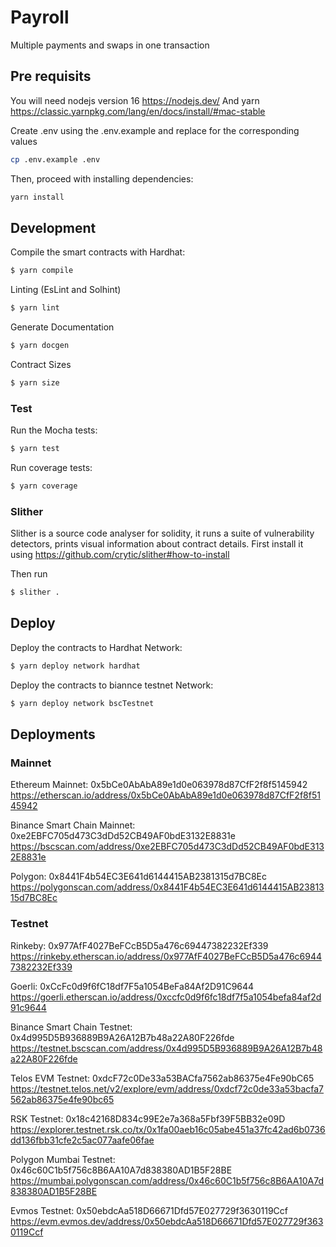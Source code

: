 # Payroll
Multiple payments and swaps in one transaction


## Pre requisits
You will need nodejs version 16 https://nodejs.dev/
And yarn https://classic.yarnpkg.com/lang/en/docs/install/#mac-stable


Create .env using the .env.example and replace for the corresponding values
```sh
cp .env.example .env
```

Then, proceed with installing dependencies:

```sh
yarn install
```

## Development

Compile the smart contracts with Hardhat:

```sh
$ yarn compile
```

Linting (EsLint and Solhint)

```sh
$ yarn lint
```

Generate Documentation

```sh
$ yarn docgen
```

Contract Sizes

```sh
$ yarn size
```


### Test

Run the Mocha tests:

```sh
$ yarn test
```

Run coverage tests:

```sh
$ yarn coverage
```

### Slither
Slither is a source code analyser for solidity, it runs a suite of vulnerability detectors, prints visual information about contract details.
First install it using https://github.com/crytic/slither#how-to-install

Then run
```sh
$ slither .
```

## Deploy

Deploy the contracts to Hardhat Network:

```sh
$ yarn deploy network hardhat
```

Deploy the contracts to biannce testnet Network:

```sh
$ yarn deploy network bscTestnet
```

## Deployments

### Mainnet

Ethereum Mainnet: 0x5bCe0AbAbA89e1d0e063978d87CfF2f8f5145942 https://etherscan.io/address/0x5bCe0AbAbA89e1d0e063978d87CfF2f8f5145942

Binance Smart Chain Mainnet: 0xe2EBFC705d473C3dDd52CB49AF0bdE3132E8831e https://bscscan.com/address/0xe2EBFC705d473C3dDd52CB49AF0bdE3132E8831e

Polygon: 0x8441F4b54EC3E641d6144415AB2381315d7BC8Ec https://polygonscan.com/address/0x8441F4b54EC3E641d6144415AB2381315d7BC8Ec

### Testnet

Rinkeby: 0x977AfF4027BeFCcB5D5a476c69447382232Ef339 https://rinkeby.etherscan.io/address/0x977AfF4027BeFCcB5D5a476c69447382232Ef339

Goerli: 0xCcFc0d9f6fC18df7F5a1054BeFa84Af2D91C9644 https://goerli.etherscan.io/address/0xccfc0d9f6fc18df7f5a1054befa84af2d91c9644

Binance Smart Chain Testnet: 0x4d995D5B936889B9A26A12B7b48a22A80F226fde https://testnet.bscscan.com/address/0x4d995D5B936889B9A26A12B7b48a22A80F226fde

Telos EVM Testnet: 0xdcF72c0De33a53BACfa7562ab86375e4Fe90bC65 https://testnet.telos.net/v2/explore/evm/address/0xdcf72c0de33a53bacfa7562ab86375e4fe90bc65

RSK Testnet: 0x18c42168D834c99E2e7a368a5Fbf39F5BB32e09D https://explorer.testnet.rsk.co/tx/0x1fa00aeb16c05abe451a37fc42ad6b0736dd136fbb31cfe2c5ac077aafe06fae

Polygon Mumbai Testnet: 0x46c60C1b5f756c8B6AA10A7d838380AD1B5F28BE https://mumbai.polygonscan.com/address/0x46c60C1b5f756c8B6AA10A7d838380AD1B5F28BE

Evmos Testnet: 0x50ebdcAa518D66671Dfd57E027729f3630119Ccf https://evm.evmos.dev/address/0x50ebdcAa518D66671Dfd57E027729f3630119Ccf
